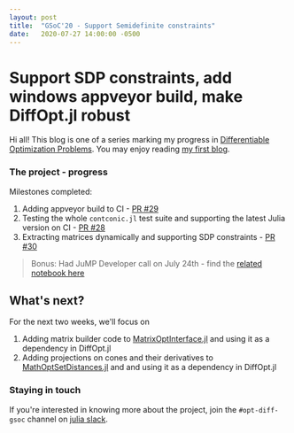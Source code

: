 ```yaml
---
layout: post
title:  "GSoC'20 - Support Semidefinite constraints"
date:   2020-07-27 14:00:00 -0500
---
```



# Support SDP constraints, add windows appveyor build, make DiffOpt.jl robust

Hi all! This blog is one of a series marking my progress in [Differentiable Optimization Problems](https://summerofcode.withgoogle.com/projects/#5232064888045568).
You may enjoy reading [my first blog](http://www.imakshay.com/post/8). 

### The project - progress
Milestones completed:
1. Adding appveyor build to CI - [PR #29](https://github.com/AKS1996/DiffOpt.jl/pull/29)
2. Testing the whole `contconic.jl` test suite and supporting the latest Julia version on CI - [PR #28](https://github.com/AKS1996/DiffOpt.jl/pull/28)
3. Extracting matrices dynamically and supporting SDP constraints - [PR #30](https://github.com/AKS1996/DiffOpt.jl/pull/30) 

> Bonus: Had JuMP Developer call on July 24th - find the [related notebook here](https://github.com/AKS1996/jump-gsoc-2020/blob/master/JuMP_devcall_24July2020.ipynb)


## What's next?
For the next two weeks, we'll focus on
1. Adding matrix builder code to [MatrixOptInterface.jl](https://github.com/jump-dev/MatrixOptInterface.jl) and using it as a dependency in DiffOpt.jl
2. Adding projections on cones and their derivatives to [MathOptSetDistances.jl](https://github.com/matbesancon/MathOptSetDistances.jl) and and using it as a dependency in DiffOpt.jl


### Staying in touch
If you're interested in knowing more about the project, join the `#opt-diff-gsoc` channel on [julia slack](https://discourse.julialang.org/t/announcing-a-julia-slack/4866).

